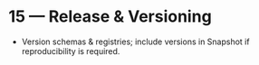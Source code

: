# 15 — Release & Versioning
- Version schemas & registries; include versions in Snapshot if reproducibility is required.
